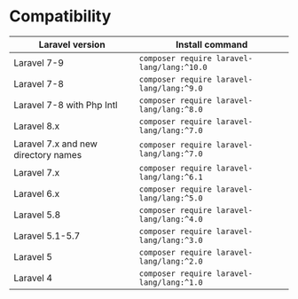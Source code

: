 # Compatibility

| Laravel version                     | Install command                            |
|-------------------------------------|--------------------------------------------|
| Laravel 7-9                         | `composer require laravel-lang/lang:^10.0` |
| Laravel 7-8                         | `composer require laravel-lang/lang:^9.0`  |
| Laravel 7-8 with Php Intl           | `composer require laravel-lang/lang:^8.0`  |
| Laravel 8.x                         | `composer require laravel-lang/lang:^7.0`  |
| Laravel 7.x and new directory names | `composer require laravel-lang/lang:^7.0`  |
| Laravel 7.x                         | `composer require laravel-lang/lang:^6.1`  |
| Laravel 6.x                         | `composer require laravel-lang/lang:^5.0`  |
| Laravel 5.8                         | `composer require laravel-lang/lang:^4.0`  |
| Laravel 5.1-5.7                     | `composer require laravel-lang/lang:^3.0`  |
| Laravel 5                           | `composer require laravel-lang/lang:^2.0`  |
| Laravel 4                           | `composer require laravel-lang/lang:^1.0`  |
